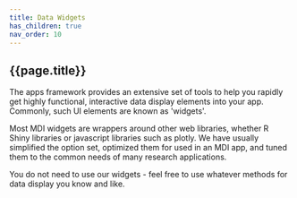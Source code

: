 ```yaml
---
title: Data Widgets
has_children: true
nav_order: 10
---
```


## {{page.title}}

The apps framework provides an extensive set of tools
to help you rapidly get highly functional, interactive
data display elements into your app.  Commonly, such
UI elements are known as 'widgets'.

Most MDI widgets are wrappers around other web libraries,
whether R Shiny libraries or javascript libraries such as plotly. 
We have usually simplified the option set, optimized them
for used in an MDI app, and tuned them to the common needs 
of many research applications.

You do not need to use our widgets - feel free to use whatever 
methods for data display you know and like.

